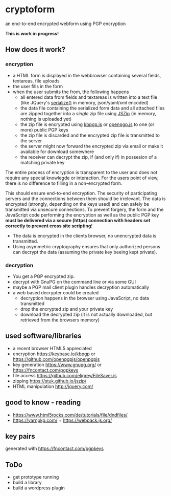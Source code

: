 # cryptoform

an end-to-end encrypted webform using PGP encryption

**This is work in progress!**


## How does it work?


### encryption

- a HTML form is displayed in the webbrowser containing several fields, textareas, file uploads
- the user fills in the form
- when the user submits the from, the following happens
  - all entered data from fields and textareas is written into a text file (like JQuery's [serialize()](https://api.jquery.com/serialize/) in memory, json/yaml/xml encoded)
  - the data file containing the serialized form data and all attached files are zipped together into a *single* zip file using [JSZip](https://stuk.github.io/jszip/) (in memory, nothing is uploaded yet)
  - the zip file is encrypted using [kbpgp.js](https://keybase.io/kbpgp) or [openpgp.js](https://github.com/openpgpjs/openpgpjs) to one (or more) public PGP keys
  - the zip file is discarded and the encrypted zip file is transmitted to the server
  - the server might now forward the encrypted zip via email or make it available for download somewhere
  - the receiver can decrypt the zip, if (and only if) in possesion of a matching private key

The entire process of encryption is transparent to the user and does not require any special knowlegde or interaction. For the users point of view, there is no difference to filling in a non-encrypted form.

This should ensure end-to-end encryption. The security of participating servers and the connections between them should be irrelevant. The data is encrypted (strongly, depending on the keys used) and can safely be transmitted via unsecure connections. To prevent forgery, the form and the JavaScript code performing the encryption as well as the public PGP key **must be delivered via a secure (https) connection with headers set correctly to prevent cross site scripting**!

- The data is encrypted in the clients browser, no unencrypted data is transmitted.
- Using asymmetric cryptography ensures that only authorized persons can decrypt the data (assuming the private key beeing kept private).


### decryption

- You get a PGP encrypted zip.
- decrypt with GnuPG on the command line or via some GUI
- maybe a PGP mail client plugin handles decryption automatically
- a web based decrypter could be created
  - decryption happens in the browser using JavaScript, no data transmitted
  - drop the encrypted zip and your private key
  - download the decrypted zip (it is not actually downloaded, but retrieved from the browsers memory)


## used software/libraries

- a recent browser HTML5 appreciated
- encryption https://keybase.io/kbpgp or https://github.com/openpgpjs/openpgpjs
- key generation https://www.gnupg.org/ or https://fncontact.com/pgpkeys
- file access https://github.com/eligrey/FileSaver.js
- zipping https://stuk.github.io/jszip/
- HTML manipulation http://jquery.com/


## good to know - reading

- https://www.html5rocks.com/de/tutorials/file/dndfiles/
- https://yarnpkg.com/ + https://webpack.js.org/



## key pairs

generated with https://fncontact.com/pgpkeys


## ToDo

- get prototype running
- build a library
- build a wordpress plugin
